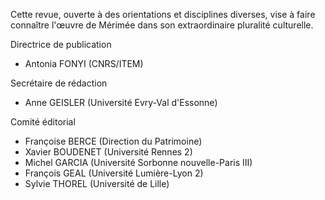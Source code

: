 Cette revue, ouverte à des orientations et disciplines diverses, vise à faire connaître l'œuvre de Mérimée dans son extraordinaire pluralité culturelle.

Directrice de publication

* Antonia FONYI (CNRS/ITEM)

Secrétaire de rédaction

* Anne GEISLER (Université Evry-Val d'Essonne)

Comité éditorial

* Françoise BERCE (Direction du Patrimoine)
* Xavier BOUDENET (Université Rennes 2)
* Michel GARCIA (Université Sorbonne nouvelle-Paris III)
* François GEAL (Université Lumière-Lyon 2)
* Sylvie THOREL (Université de Lille)